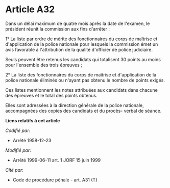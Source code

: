 # Article A32

Dans un délai maximum de quatre mois après la date de l'examen, le président réunit la commission aux fins d'arrêter :

1° La liste par ordre de mérite des fonctionnaires du corps de maîtrise et d'application de la police nationale pour lesquels
la commission émet un avis favorable à l'attribution de la qualité d'officier de police judiciaire.

Seuls peuvent être retenus les candidats qui totalisent 30 points au moins pour l'ensemble des trois épreuves ;

2° La liste des fonctionnaires du corps de maîtrise et d'application de la police nationale éliminés ou n'ayant pas obtenu le
nombre de points exigés.

Ces listes mentionnent les notes attribuées aux candidats dans chacune des épreuves et le total des points obtenus.

Elles sont adressées à la direction générale de la police nationale, accompagnées des copies des candidats et du procès-
verbal de séance.

**Liens relatifs à cet article**

_Codifié par_:

  - Arrêté 1958-12-23

_Modifié par_:

  - Arrêté 1999-06-11 art. 1 JORF 15 juin 1999

_Cité par_:

  - Code de procédure pénale - art. A31 (T)
